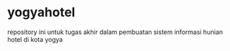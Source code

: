 # yogyahotel
repository ini untuk tugas akhir dalam pembuatan sistem informasi hunian hotel di kota yogya
